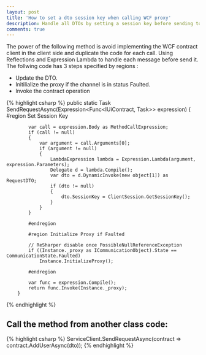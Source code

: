 ```yaml
---
layout: post
title: 'How to set a dto session key when calling WCF proxy'
description: Handle all DTOs by setting a session key before sending to WCF host using expression lambda
comments: true
--- 
```


The power of the following method is avoid implementing the WCF contract client in the client side and duplicate the code for each call.
Using Reflections and Expression Lambda to handle each message before send it. 
The follwing code has 3 steps specified by regions :

- Update the DTO.
- Initilialize the proxy if the channel is in status Faulted.
- Invoke the contract operation

{% highlight csharp %}
public static Task<RequestResponse> SendRequestAsync(Expression<Func<IUiContract, Task<RequestResponse>>> expression)
        {
            #region Set Session Key

            var call = expression.Body as MethodCallExpression;
            if (call != null)
            {
                var argument = call.Arguments[0];
                if (argument != null)
                {
                    LambdaExpression lambda = Expression.Lambda(argument, expression.Parameters);
                    Delegate d = lambda.Compile();
                    var dto = d.DynamicInvoke(new object[1]) as RequestDTO;
                    if (dto != null)
                    {
                        dto.SessionKey = ClientSession.GetSessionKey();
                    }
                }
            }

            #endregion

            #region Initialize Proxy if Faulted

            // ReSharper disable once PossibleNullReferenceException
            if ((Instance._proxy as ICommunicationObject).State == CommunicationState.Faulted)
                Instance.InitializeProxy();

            #endregion

            var func = expression.Compile();
            return func.Invoke(Instance._proxy);
        }
{% endhighlight %}

## Call the method from another class code: 

{% highlight csharp %}
  ServiceClient.SendRequestAsync(contract => contract.AddUserAsync(dto));
{% endhighlight %}

